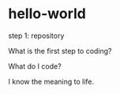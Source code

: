 # hello-world
step 1: repository

What is the first step to coding?

What do I code?

I know the meaning to life.

